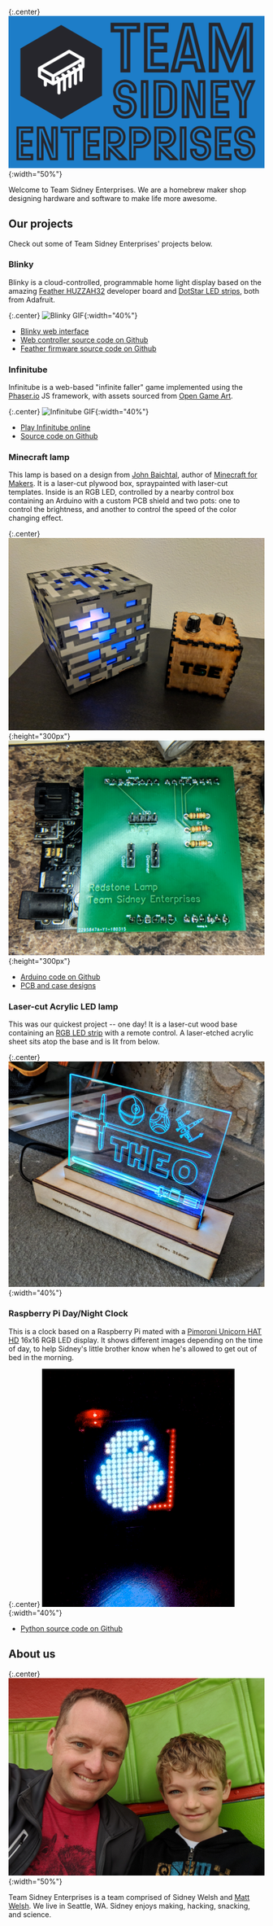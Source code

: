 {:.center}
![Team Sidney Logo](/tselogo.png){:width="50%"}

Welcome to Team Sidney Enterprises. We are a homebrew maker shop
designing hardware and software to make life more awesome.

## Our projects

Check out some of Team Sidney Enterprises' projects below.

### Blinky

Blinky is a cloud-controlled, programmable home light display based on
the amazing [Feather HUZZAH32](https://www.adafruit.com/product/3405)
developer board and [DotStar LED strips](https://www.adafruit.com/product/2241),
both from Adafruit.

{:.center}
![Blinky GIF](/blinky.gif){:width="40%"}

* [Blinky web interface](http://blinky.site/)
* [Web controller source code on Github](https://github.com/mdwelsh/blinky)
* [Feather firmware source code on Github](https://github.com/mdwelsh/sidney-projects/tree/master/arduino/Blinky)

### Infinitube

Infinitube is a web-based "infinite faller" game implemented using
the [Phaser.io](http://phaser.io/) JS framework, with assets sourced
from [Open Game Art](https://opengameart.org/).

{:.center}
![Infinitube GIF](/infinitube.gif){:width="40%"}

* [Play Infinitube online](http://infinitube.rocks/)
* [Source code on Github](https://github.com/mdwelsh/infinitube) 

### Minecraft lamp

This lamp is based on a design from [John Baichtal](https://www.oreilly.com/pub/au/4988),
author of [Minecraft for Makers](http://shop.oreilly.com/product/0636920115298.do). It
is a laser-cut plywood box, spraypainted with laser-cut templates. Inside is an RGB LED,
controlled by a nearby control box containing an Arduino with a custom PCB shield and two
pots: one to control the brightness, and another to control the speed of the color
changing effect.

{:.center}
![Minecraft Lamp](minecraft-lamp.jpg){:height="300px"}
![Minecraft Lamp PCB](minecraft-lamp-pcb.jpg){:height="300px"}

* [Arduino code on Github](https://github.com/mdwelsh/sidney-projects/tree/master/arduino/PotFader)
* [PCB and case designs](https://github.com/mdwelsh/sidney-projects/tree/master/arduino/hw/minecraft-lamp)

### Laser-cut Acrylic LED lamp

This was our quickest project -- one day! It is a laser-cut wood base
containing an [RGB LED
strip](https://www.amazon.com/gp/product/B01I1BVIQ4/ref=oh_aui_search_detailpage?ie=UTF8&psc=1)
with a remote control. A laser-etched acrylic sheet sits atop the base
and is lit from below.

{:.center}
![Theo Lamp](theo-lamp.jpg){:width="40%"}

### Raspberry Pi Day/Night Clock

This is a clock based on a Raspberry Pi mated with a [Pimoroni Unicorn
HAT HD](https://www.adafruit.com/product/3580) 16x16 RGB LED display.
It shows different images depending on the time of day, to help
Sidney's little brother know when he's allowed to get out of bed in
the morning.

{:.center}
![Theo clock GIF](theo-clock.gif){:width="40%"}

* [Python source code on Github](https://github.com/mdwelsh/sidney-projects/tree/master/pi/theoclock)

## About us

{:.center}
![Matt and Sidney](/matt-and-sid.jpg){:width="50%"}

Team Sidney Enterprises is a team comprised of Sidney Welsh and [Matt Welsh](https://www.mdw.la/).
We live in Seattle, WA. Sidney enjoys making, hacking, snacking, and science.

